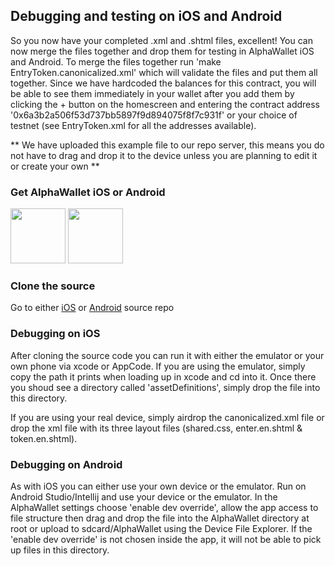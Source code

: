 ## Debugging and testing on iOS and Android
So you now have your completed .xml and .shtml files, excellent! You can now merge the files together and drop them for testing in AlphaWallet iOS and Android. To merge the files together run 'make EntryToken.canonicalized.xml' which will validate the files and put them all together. Since we have hardcoded the balances for this contract, you will be able to see them immediately in your wallet after you add them by clicking the + button on the homescreen and entering the contract address '0x6a3b2a506f53d737bb5897f9d894075f8f7c931f' or your choice of testnet (see EntryToken.xml for all the addresses available). 

** We have uploaded this example file to our repo server, this means you do not have to drag and drop it to the device unless you are planning to edit it or create your own ** 

### Get AlphaWallet iOS or Android
[<img src=https://github.com/AlphaWallet/alpha-wallet-ios/blob/master/resources/app-store-badge.png height="88">](https://itunes.apple.com/us/app/alphawallet/id1358230430?ls=1&mt=8) [<img src=https://github.com/AlphaWallet/alpha-wallet-android/blob/master/dmz/src/main/resources/static/images/googleplay.png height="88">](https://play.google.com/store/apps/details?id=io.stormbird.wallet&hl=en_US)

### Clone the source
Go to either [iOS](https://github.com/AlphaWallet/alpha-wallet-ios) or [Android](https://github.com/AlphaWallet/alpha-wallet-android) source repo

### Debugging on iOS 
After cloning the source code you can run it with either the emulator or your own phone via xcode or AppCode. If you are using the emulator, simply copy the path it prints when loading up in xcode and cd into it. Once there you shoud see a directory called 'assetDefinitions', simply drop the file into this directory.

If you are using your real device, simply airdrop the canonicalized.xml file or drop the xml file with its three layout files (shared.css, enter.en.shtml & token.en.shtml). 

### Debugging on Android
As with iOS you can either use your own device or the emulator. Run on Android Studio/Intellij and use your device or the emulator. In the AlphaWallet settings choose 'enable dev override', allow the app access to file structure then drag and drop the file into the AlphaWallet directory at root or upload to sdcard/AlphaWallet using the Device File Explorer. If the 'enable dev override' is not chosen inside the app, it will not be able to pick up files in this directory.

